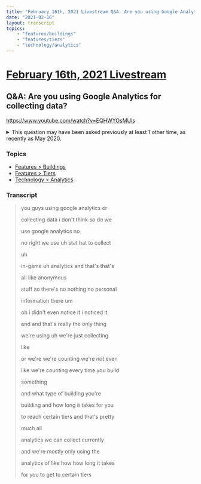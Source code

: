 ```yaml
---
title: "February 16th, 2021 Livestream Q&A: Are you using Google Analytics for collecting data?"
date: "2021-02-16"
layout: transcript
topics:
    - "features/buildings"
    - "features/tiers"
    - "technology/analytics"
---
```

# [February 16th, 2021 Livestream](../2021-02-16.md)
## Q&A: Are you using Google Analytics for collecting data?
https://www.youtube.com/watch?v=EQHWYOsMUls
<details>
<summary>This question may have been asked previously at least 1 other time, as recently as May 2020.</summary>

* May 19th, 2020 Livestream Q&A: Does Coffee Stain have any analytics for what players do in the game? [https://www.youtube.com/watch?v=Ggro568KcHA](https://www.youtube.com/watch?v=Ggro568KcHA)
</details>


### Topics
* [Features > Buildings](../topics/features/buildings.md)
* [Features > Tiers](../topics/features/tiers.md)
* [Technology > Analytics](../topics/technology/analytics.md)

### Transcript

> you guys using google analytics or
>
> collecting data i don't think so do we
>
> use google analytics no
>
> no right we use uh stat hat to collect
>
> uh
>
> in-game uh analytics and that's that's
>
> all like anonymous
>
> stuff so there's no nothing no personal
>
> information there um
>
> oh i didn't even notice it i noticed it
>
> and and that's really the only thing
>
> we're using uh we're just collecting
>
> like
>
> or we're we're counting we're not even
>
> like we're counting every time you build
>
> something
>
> and what type of building you're
>
> building and how long it takes for you
>
> to reach certain tiers and that's pretty
>
> much all
>
> analytics we can collect currently
>
> and we're mostly only using the
>
> analytics of like how how long it takes
>
> for you to get to certain tiers
